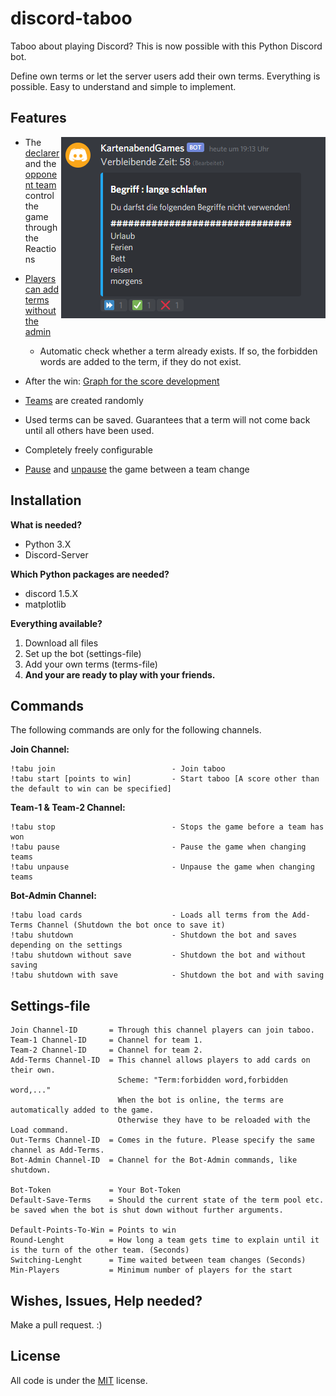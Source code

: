 # discord-taboo

Taboo about playing Discord?
This is now possible with this Python Discord bot.

Define own terms or let the server users add their own terms. Everything is possible. Easy to understand and simple to implement.

## Features

<img src="https://github.com/Frosch2010/discord-taboo/blob/main/Screenshots/explainer_react.png" height="290" width="423" align="right">

* The [declarer](https://github.com/Frosch2010/discord-taboo/blob/main/Screenshots/explainer_react.png) and the [opponent team](https://github.com/Frosch2010/discord-taboo/blob/main/Screenshots/team_react.png) control the game through the Reactions

* [Players can add terms without the admin](https://github.com/Frosch2010/discord-taboo/blob/main/Screenshots/ADD-Terms.png)
  * Automatic check whether a term already exists. If so, the forbidden words are added to the term, if they do not exist.
  
* After the win: [Graph for the score development](https://github.com/Frosch2010/discord-taboo/blob/main/Screenshots/win_graph.png)
  
* [Teams](https://github.com/Frosch2010/discord-taboo/blob/main/Screenshots/start_message.png) are created randomly  

* Used terms can be saved. Guarantees that a term will not come back until all others have been used.

* Completely freely configurable

* [Pause](https://github.com/Frosch2010/discord-taboo/blob/main/Screenshots/PauseGame.png) and [unpause](https://github.com/Frosch2010/discord-taboo/blob/main/Screenshots/Waiting.png) the game between a team change


## Installation

**What is needed?**
* Python 3.X
* Discord-Server

**Which Python packages are needed?**
* discord 1.5.X
* matplotlib

**Everything available?**
1. Download all files
2. Set up the bot (settings-file)
3. Add your own terms (terms-file)
4. **And your are ready to play with your friends.**

## Commands


The following commands are only for the following channels.

**Join Channel:**
```
!tabu join                          - Join taboo
!tabu start [points to win]         - Start taboo [A score other than the default to win can be specified]
```

**Team-1 & Team-2 Channel:**
```
!tabu stop                          - Stops the game before a team has won
!tabu pause                         - Pause the game when changing teams
!tabu unpause                       - Unpause the game when changing teams
```

**Bot-Admin Channel:**
```
!tabu load cards                    - Loads all terms from the Add-Terms Channel (Shutdown the bot once to save it)
!tabu shutdown                      - Shutdown the bot and saves depending on the settings
!tabu shutdown without save         - Shutdown the bot and without saving
!tabu shutdown with save            - Shutdown the bot and with saving
```

## Settings-file

```
Join Channel-ID       = Through this channel players can join taboo.
Team-1 Channel-ID     = Channel for team 1.
Team-2 Channel-ID     = Channel for team 2.
Add-Terms Channel-ID  = This channel allows players to add cards on their own. 
                        Scheme: "Term:forbidden word,forbidden word,..."
                        When the bot is online, the terms are automatically added to the game.
                        Otherwise they have to be reloaded with the Load command.
Out-Terms Channel-ID  = Comes in the future. Please specify the same channel as Add-Terms.
Bot-Admin Channel-ID  = Channel for the Bot-Admin commands, like shutdown.

Bot-Token             = Your Bot-Token
Default-Save-Terms    = Should the current state of the term pool etc. be saved when the bot is shut down without further arguments.

Default-Points-To-Win = Points to win
Round-Lenght          = How long a team gets time to explain until it is the turn of the other team. (Seconds)
Switching-Lenght      = Time waited between team changes (Seconds)
Min-Players           = Minimum number of players for the start
```

## Wishes, Issues, Help needed?
Make a pull request. :)


## License
All code is under the [MIT](https://choosealicense.com/licenses/mit/) license.
